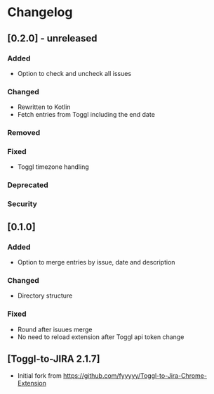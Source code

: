 # Changelog

## [0.2.0] - unreleased
### Added
- Option to check and uncheck all issues

### Changed
- Rewritten to Kotlin
- Fetch entries from Toggl including the end date

### Removed

### Fixed
- Toggl timezone handling

### Deprecated

### Security

## [0.1.0]
### Added
- Option to merge entries by issue, date and description

### Changed
- Directory structure

### Fixed
- Round after isuues merge
- No need to reload extension after Toggl api token change

## [Toggl-to-JIRA 2.1.7]
- Initial fork from https://github.com/fyyyyy/Toggl-to-Jira-Chrome-Extension